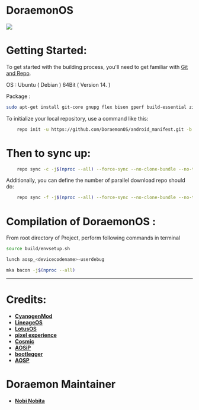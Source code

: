 # DoraemonOS #

<img src="https://raw.githubusercontent.com/DoraemonOS/android_manifest/Quiche/DoraemonOS.jpeg"> 

Getting Started:
===============
To get started with the building process, you'll need to get familiar with [Git and Repo](http://source.android.com/source/using-repo.html).

OS : Ubuntu ( Debian ) 64Bit ( Version 14. )

Package : 
```bash
sudo apt-get install git-core gnupg flex bison gperf build-essential zip curl zlib1g-dev gcc-multilib g++-multilib libc6-dev-i386 lib32ncurses5-dev x11proto-core-dev libx11-dev lib32z-dev libgl1-mesa-dev libxml2-utils xsltproc unzip
```


To initialize your local repository, use a command like this:

```bash
    repo init -u https://github.com/DoraemonOS/android_manifest.git -b Quiche
```

Then to sync up:
================

```bash
    repo sync -c -j$(nproc --all) --force-sync --no-clone-bundle --no-tags
```

Additionally, you can define the number of parallel download repo should do:

```bash
    repo sync -f -j$(nproc --all) --force-sync --no-clone-bundle --no-tags
```

Compilation of DoraemonOS :
====================

From root directory of Project, perform following commands in terminal


```bash
source build/envsetup.sh
```
```bash
lunch aosp_<devicecodename>-userdebug
```
```bash
mka bacon -j$(nproc --all)
```
-----------------------------------------------------------------------------

 Credits:
=======
 * [**CyanogenMod**](https://github.com/Cyanogenmod)
 * [**LineageOS**](https://github.com/LineageOS)
 * [**LotusOS**](https://github.com/Lotus-OS)
 * [**pixel experience**](https://github.com/pixelexperience)
 * [**Cosmic**](https://github.com/Cosmic-OS)
 * [**AOSiP**](https://github.com/aosip)
 * [**bootlegger**](https://github.com/BootleggersROM)
 * [**AOSP**](https://android.googlesource.com)
 
 # Doraemon Maintainer #
 * [**Nobi Nobita**](https://github.com/dopaemon)



